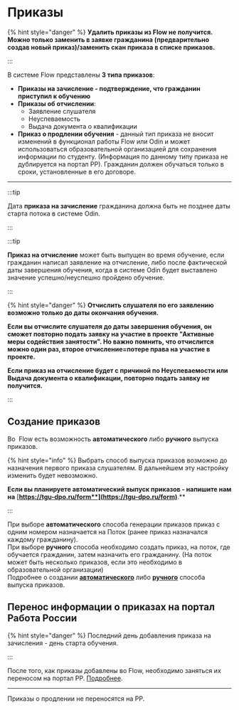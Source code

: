 # Приказы

{% hint style="danger" %}
**Удалить приказы из Flow не получится. Можно только заменить в заявке гражданина (предварительно создав новый приказ)/заменить скан приказа в списке приказов.**

:::

В системе Flow представлены **3 типа приказов**:&#x20;

* **Приказы на зачисление - подтверждение, что гражданин приступил к обучению**
* **Приказы об отчислении**:
  * Заявление слушателя &#x20;
  * Неуспеваемость
  * Выдача документа о квалификации
* **Приказ о продлении обучения** -  данный тип приказа не вносит изменений в функционал работы Flow или Odin и может использоваться образовательной организацией для сохранения информации по студенту. (Информация по данному типу приказа не дублируется на портал РР).  Гражданин должен обучаться только в сроки, установленные в его договоре.

***

:::tip

Дата **приказа на зачисление** гражданина должна быть не позднее даты старта потока в системе Odin.

:::

:::tip

**Приказ на отчисление** может быть выпущен во время обучение, если гражданин написал заявление на отчисление, либо после фактической даты завершения обучения, когда в системе Odin будет выставлено значение успешно/неуспешно пройдено обучение.

:::

{% hint style="danger" %}
**Отчислить слушателя по его заявлению возможно только до даты окончания обучения.**

**Если вы отчислите слушателя до даты завершения обучения, он сможет повторно подать заявку на участие в проекте "Активные меры содействия занятости". Но важно помнить, что отчислится можно один раз, второе отчисление=потере права на участие в проекте.**

**Если приказ на отчисление  будет  с причиной по Неуспеваемости или Выдача документа о квалификации, повторно подать заявку не получится.**

:::

## Создание приказов

Во  Flow есть возможность **автоматического** либо **ручного** выпуска приказов.

{% hint style="info" %}
Выбрать способ выпуска приказов возможно до назначения первого приказа слушателям. В дальнейшем эту настройку изменить будет невозможно. &#x20;

**Если вы планируете  автоматический выпуск приказов - напишите нам на** [**https://tgu-dpo.ru/form**](https://tgu-dpo.ru/form)**.** &#x20;

:::

При выборе **автоматического** способа генерации приказов  приказ  с одним номером  назначается на Поток (ранее приказ назначался каждому гражданину). \
При выборе **ручного** способа необходимо создать приказ, на поток, где обучается гражданин, затем назначить его гражданину. (На поток может быть несколько приказов, если это необходимо в образовательной организации)\
Подробнее о создании  [**автоматического**](avtomaticheskii-vypusk-prikazov.md) либо [**ручного**](ruchnoi-vypusk-prikazov.md)  способа выпуска приказов.

## Перенос информации о приказах  на портал  Работа России

{% hint style="danger" %}
Последний день добавления приказа на зачисления - день старта обучения.

:::

После того, как приказы добавлены во Flow, необходимо заняться их переносом на портал РР. [Подробнее](vnesenie-dannykh-o-prikazakh-na-portal-rr.md).

***

Приказы о продлении не переносятся на РР.
